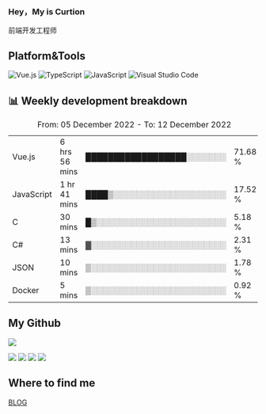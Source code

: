 ### Hey，My is Curtion
前端开发工程师
## Platform&Tools

![Vue.js](https://img.shields.io/badge/-Vue.js-4FC08D?style=flat-square&logo=Vue.js&logoColor=white)
![TypeScript](https://img.shields.io/badge/-TypeScript-007ACC?style=flat-square&logo=typescript&logoColor=white)
![JavaScript](https://img.shields.io/badge/-JavaScript-F7DF1E?style=flat-square&logo=javascript&logoColor=black)
![Visual Studio Code](https://img.shields.io/badge/-VSCode-007ACC?style=flat-square&logo=Visual-Studio-Code&logoColor=white)

## 📊 Weekly development breakdown

<!--START_SECTION:waka-->

<table><caption>From: 05 December 2022 - To: 12 December 2022</caption><tr><td>Vue.js</td><td>6 hrs 56 mins</td><td>██████████████████░░░░░░░</td><td>71.68 %</td></tr><tr><td>JavaScript</td><td>1 hr 41 mins</td><td>████▒░░░░░░░░░░░░░░░░░░░░</td><td>17.52 %</td></tr><tr><td>C</td><td>30 mins</td><td>█▒░░░░░░░░░░░░░░░░░░░░░░░</td><td>5.18 %</td></tr><tr><td>C#</td><td>13 mins</td><td>▓░░░░░░░░░░░░░░░░░░░░░░░░</td><td>2.31 %</td></tr><tr><td>JSON</td><td>10 mins</td><td>▒░░░░░░░░░░░░░░░░░░░░░░░░</td><td>1.78 %</td></tr><tr><td>Docker</td><td>5 mins</td><td>▒░░░░░░░░░░░░░░░░░░░░░░░░</td><td>0.92 %</td></tr></table>

<!--END_SECTION:waka-->

## My Github

![](http://github-profile-summary-cards.vercel.app/api/cards/profile-details?username=curtion&theme=nord_bright)

![](http://github-profile-summary-cards.vercel.app/api/cards/stats?username=curtion&theme=nord_bright)
![](http://github-profile-summary-cards.vercel.app/api/cards/productive-time?username=curtion&theme=nord_bright&utcOffset=8)
![](http://github-profile-summary-cards.vercel.app/api/cards/repos-per-language?username=curtion&theme=nord_bright)
![](http://github-profile-summary-cards.vercel.app/api/cards/most-commit-language?username=curtion&theme=nord_bright)

## Where to find me

[BLOG](https://blog.3gxk.net)
